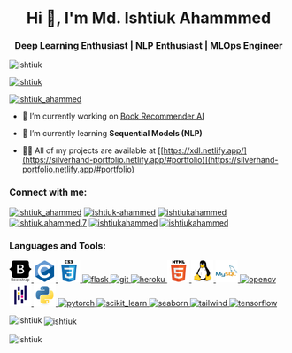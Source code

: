 <h1 align="center">Hi 👋, I'm Md. Ishtiuk Ahammmed</h1>
<h3 align="center">Deep Learning Enthusiast | NLP Enthusiast | MLOps Engineer</h3>

<p align="left"> <img src="https://komarev.com/ghpvc/?username=ishtiuk&label=Profile%20views&color=0e75b6&style=flat" alt="ishtiuk" /> </p>

<p align="left"> <a href="https://github.com/ryo-ma/github-profile-trophy"><img src="https://github-profile-trophy.vercel.app/?username=ishtiuk" alt="ishtiuk" /></a> </p>

<p align="left"> <a href="https://twitter.com/ishtiuk_ahammed" target="blank"><img src="https://img.shields.io/twitter/follow/ishtiuk_ahammed?logo=twitter&style=for-the-badge" alt="ishtiuk_ahammed" /></a> </p>

- 🔭 I’m currently working on [Book Recommender AI](https://book-recommender-engine.onrender.com/recommend)

- 🌱 I’m currently learning **Sequential Models (NLP)**

- 👨‍💻 All of my projects are available at [[https://xdl.netlify.app/](https://silverhand-portfolio.netlify.app/#portfolio)](https://silverhand-portfolio.netlify.app/#portfolio)

<h3 align="left">Connect with me:</h3>
<p align="left">
<a href="https://twitter.com/ishtiuk_ahammed" target="blank"><img align="center" src="https://raw.githubusercontent.com/rahuldkjain/github-profile-readme-generator/master/src/images/icons/Social/twitter.svg" alt="ishtiuk_ahammed" height="30" width="40" /></a>
<a href="https://linkedin.com/in/ishtiuk-ahammed" target="blank"><img align="center" src="https://raw.githubusercontent.com/rahuldkjain/github-profile-readme-generator/master/src/images/icons/Social/linked-in-alt.svg" alt="ishtiuk-ahammed" height="30" width="40" /></a>
<a href="https://kaggle.com/ishtiukahammed" target="blank"><img align="center" src="https://raw.githubusercontent.com/rahuldkjain/github-profile-readme-generator/master/src/images/icons/Social/kaggle.svg" alt="ishtiukahammed" height="30" width="40" /></a>
<a href="https://fb.com/ishtiuk.ahammed.7" target="blank"><img align="center" src="https://raw.githubusercontent.com/rahuldkjain/github-profile-readme-generator/master/src/images/icons/Social/facebook.svg" alt="ishtiuk.ahammed.7" height="30" width="40" /></a>
<a href="https://www.codechef.com/users/ishtiukahammed" target="blank"><img align="center" src="https://cdn.jsdelivr.net/npm/simple-icons@3.1.0/icons/codechef.svg" alt="ishtiukahammed" height="30" width="40" /></a>
<a href="https://www.hackerrank.com/ishtiukahammed" target="blank"><img align="center" src="https://raw.githubusercontent.com/rahuldkjain/github-profile-readme-generator/master/src/images/icons/Social/hackerrank.svg" alt="ishtiukahammed" height="30" width="40" /></a>
</p>

<h3 align="left">Languages and Tools:</h3>
<p align="left"> <a href="https://getbootstrap.com" target="_blank" rel="noreferrer"> <img src="https://raw.githubusercontent.com/devicons/devicon/master/icons/bootstrap/bootstrap-plain-wordmark.svg" alt="bootstrap" width="40" height="40"/> </a> <a href="https://www.cprogramming.com/" target="_blank" rel="noreferrer"> <img src="https://raw.githubusercontent.com/devicons/devicon/master/icons/c/c-original.svg" alt="c" width="40" height="40"/> </a> <a href="https://www.w3schools.com/css/" target="_blank" rel="noreferrer"> <img src="https://raw.githubusercontent.com/devicons/devicon/master/icons/css3/css3-original-wordmark.svg" alt="css3" width="40" height="40"/> </a> <a href="https://flask.palletsprojects.com/" target="_blank" rel="noreferrer"> <img src="https://www.vectorlogo.zone/logos/pocoo_flask/pocoo_flask-icon.svg" alt="flask" width="40" height="40"/> </a> <a href="https://git-scm.com/" target="_blank" rel="noreferrer"> <img src="https://www.vectorlogo.zone/logos/git-scm/git-scm-icon.svg" alt="git" width="40" height="40"/> </a> <a href="https://heroku.com" target="_blank" rel="noreferrer"> <img src="https://www.vectorlogo.zone/logos/heroku/heroku-icon.svg" alt="heroku" width="40" height="40"/> </a> <a href="https://www.w3.org/html/" target="_blank" rel="noreferrer"> <img src="https://raw.githubusercontent.com/devicons/devicon/master/icons/html5/html5-original-wordmark.svg" alt="html5" width="40" height="40"/> </a> <a href="https://www.linux.org/" target="_blank" rel="noreferrer"> <img src="https://raw.githubusercontent.com/devicons/devicon/master/icons/linux/linux-original.svg" alt="linux" width="40" height="40"/> </a> <a href="https://www.mysql.com/" target="_blank" rel="noreferrer"> <img src="https://raw.githubusercontent.com/devicons/devicon/master/icons/mysql/mysql-original-wordmark.svg" alt="mysql" width="40" height="40"/> </a> <a href="https://opencv.org/" target="_blank" rel="noreferrer"> <img src="https://www.vectorlogo.zone/logos/opencv/opencv-icon.svg" alt="opencv" width="40" height="40"/> </a> <a href="https://pandas.pydata.org/" target="_blank" rel="noreferrer"> <img src="https://raw.githubusercontent.com/devicons/devicon/2ae2a900d2f041da66e950e4d48052658d850630/icons/pandas/pandas-original.svg" alt="pandas" width="40" height="40"/> </a> <a href="https://www.python.org" target="_blank" rel="noreferrer"> <img src="https://raw.githubusercontent.com/devicons/devicon/master/icons/python/python-original.svg" alt="python" width="40" height="40"/> </a> <a href="https://pytorch.org/" target="_blank" rel="noreferrer"> <img src="https://www.vectorlogo.zone/logos/pytorch/pytorch-icon.svg" alt="pytorch" width="40" height="40"/> </a> <a href="https://scikit-learn.org/" target="_blank" rel="noreferrer"> <img src="https://upload.wikimedia.org/wikipedia/commons/0/05/Scikit_learn_logo_small.svg" alt="scikit_learn" width="40" height="40"/> </a> <a href="https://seaborn.pydata.org/" target="_blank" rel="noreferrer"> <img src="https://seaborn.pydata.org/_images/logo-mark-lightbg.svg" alt="seaborn" width="40" height="40"/> </a> <a href="https://tailwindcss.com/" target="_blank" rel="noreferrer"> <img src="https://www.vectorlogo.zone/logos/tailwindcss/tailwindcss-icon.svg" alt="tailwind" width="40" height="40"/> </a> <a href="https://www.tensorflow.org" target="_blank" rel="noreferrer"> <img src="https://www.vectorlogo.zone/logos/tensorflow/tensorflow-icon.svg" alt="tensorflow" width="40" height="40"/> </a> </p>

<p><img align="left" src="https://github-readme-stats.vercel.app/api/top-langs?username=ishtiuk&show_icons=true&locale=en&layout=compact" alt="ishtiuk" /></p>

<p>&nbsp;<img align="center" src="https://github-readme-stats.vercel.app/api?username=ishtiuk&show_icons=true&locale=en" alt="ishtiuk" /></p>

<p><img align="center" src="https://github-readme-streak-stats.herokuapp.com/?user=ishtiuk&" alt="ishtiuk" /></p>
